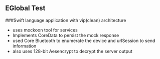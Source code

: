 ## EGlobal Test 

###Swift language application with vip(clean) architecture
- uses mockoon tool for services
- Implements CoreData to persist the mock response
- used Core Bluetooth to enumerate the device and urlSession to send information
- also uses 128-bit Aesencrypt to decrypt the server output
